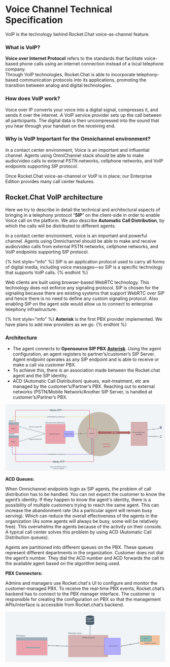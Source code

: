 # Voice Channel Technical Specification

VoIP is the technology behind Rocket.Chat voice-as-channel feature.

### **What is VoIP?**

**Voice over Internet Protocol** refers to the standards that facilitate voice-based phone calls using an internet connection instead of a local telephone company. \
Through VoIP technologies, Rocket.Chat is able to incorporate telephony-based communication protocols into its applications, promoting the transition between analog and digital technologies.

### How does VoIP work?

Voice over IP converts your voice into a digital signal, compresses it, and sends it over the internet. A VoIP service provider sets up the call between all participants. The digital data is then uncompressed into the sound that you hear through your handset on the receiving end.

### Why is VoIP Important for the Omnichannel environment?

In a contact center environment, Voice is an important and influential channel. Agents using OmniChannel stack should be able to make audio/video calls to external PSTN networks, cellphone networks, and VoIP endpoints supporting SIP protocol.

Once Rocket.Chat voice-as-channel or VoIP is in place; our Enterprise Edition provides many call center features.

## Rocket.Chat VoIP architecture

Here we try to describe in detail the technical and architectural aspects of bringing in a telephony protocol “**SIP**” on the client-side in order to enable Voice call on the platform. We also describe **Automatic Call Distribution**, by which the calls will be distributed to different agents.

In a contact center environment, voice is an important and powerful channel. Agents using Omnichannel should be able to make and receive audio/video calls from external PSTN networks, cellphone networks, and VoIP endpoints supporting SIP protocol.

{% hint style="info" %}
SIP is an application protocol used to carry all forms of digital media, including voice messages—so SIP is a specific technology that supports VoIP calls.
{% endhint %}

Web clients are built using browser-based WebRTC technology. This technology does not enforce any signaling protocol. SIP is chosen for the signaling because there are existing systems that support WebRTC over SIP and hence there is no need to define any custom signaling protocol. Also enabling SIP on the agent side would allow us to connect to enterprise telephony infrastructure.

{% hint style="info" %}
**Asterisk** is the first PBX provider implemented. We have plans to add new providers as we go.
{% endhint %}

### Architecture

* The agent connects to **Opensource SIP PBX** [**Asterisk**](https://www.asterisk.org). Using the agent configuration, an agent registers to partner’s/customer’s SIP Server. Agent endpoint operates as any SIP endpoint and is able to receive or make a call via customer PBX.
* To achieve this, there is an association made between the Rocket.chat agent and the SIP identity.
* ACD (Automatic Call Distribution) queues, wait-treatment, etc are managed by the customer’s/Partner’s PBX. Reaching out to external networks (PSTN/Mobile Network/Another SIP Server, is handled at customer’s/Partner’s PBX.

![VoIP Architecture](<../../../.gitbook/assets/image (678) (1) (1).png>)

**ACD Queues:**

When Omnichannel endpoints login as SIP agents, the problem of call distribution has to be handled. You can not expect the customer to know the agent’s identity. If they happen to know the agent's identity, there is a possibility of multiple customers trying to reach the same agent. This can increase the abandonment rate (As a particular agent will remain busy serving). Which can reduce the overall effectiveness of the agents in the organization (As some agents will always be busy, some will be relatively free). This overwhelms the agents because of the activity on their console. A typical call center solves this problem by using ACD (Automatic Call Distribution queues).

Agents are partitioned into different queues on the PBX. These queues represent different departments in the organization. Customer does not dial the agent’s number. They dial the ACD number and ACD forwards the call to the available agent based on the algorithm being used.

**PBX Connectors:**

Admins and managers use Rocket.chat's UI to configure and monitor the customer-managed PBX. To receive the real-time PBX events, Rocket.chat’s backend has to connect to the PBX manager interface. The customer is responsible for creating the configuration on PBX so that the management APIs/interface is accessible from Rocket.chat’s backend.

![Connector Architecture](<../../../.gitbook/assets/image (644) (1) (1).png>)
